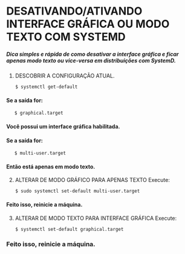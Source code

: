 # DESATIVANDO/ATIVANDO INTERFACE GRÁFICA OU MODO TEXTO COM SYSTEMD

##### Dica simples e rápida de como desativar a interface gráfica e ficar apenas modo texto ou vice-versa em distribuições com SystemD.

1. DESCOBRIR A CONFIGURAÇÃO ATUAL.
   
       $ systemctl get-default

#### Se a saída for:

       $ graphical.target

#### Você possui um interface gráfica habilitada.

#### Se a saída for:

       $ multi-user.target

#### Então está apenas em modo texto.

2. ALTERAR DE MODO GRÁFICO PARA APENAS TEXTO
Execute:

       $ sudo systemctl set-default multi-user.target

#### Feito isso, reinicie a máquina.

3. ALTERAR DE MODO TEXTO PARA INTERFACE GRÁFICA
Execute:

       $ systemctl set-default graphical.target

### Feito isso, reinicie a máquina.



